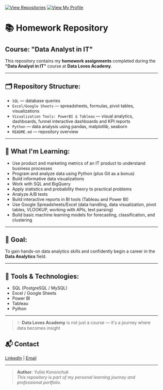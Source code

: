 [![View Repositories](https://img.shields.io/badge/View-My_Repositories-blue?logo=GitHub)](https://github.com/Yulia-Momotyuk?tab=repositories)
[![View My Profile](https://img.shields.io/badge/View-My_Profile-green?logo=GitHub)](https://github.com/Yulia-Momotyuk)
# 📚 Homework Repository 
## Course: "Data Analyst in IT"

This repository contains my **homework assignments** completed during the **"Data Analyst in IT"** course at **Data Loves Academy**.

---

## 🗂 Repository Structure:

- `SQL` — database queries 
- `Excel/Google Sheets` — spreadsheets, formulas, pivot tables, visualizations
- `Vizualization Tools: PowerBI & Tableau` — visual analytics, dashboards, funnel interactive dashboards and KPI reports
- `Python` — data analysis using pandas, matplotlib, seaborn
- `README.md` — repository overview

---

## 🧠 What I'm Learning:

- Use product and marketing metrics of an IT product to understand business processes  
- Program and analyze data using Python (plus Git as a bonus)  
- Build informative data visualizations  
- Work with SQL and BigQuery  
- Apply statistics and probability theory to practical problems  
- Analyze A/B tests  
- Build interactive reports in BI tools (Tableau and Power BI)  
- Use Google Spreadsheets/Excel (data handling, data visualization, pivot tables, VLOOKUP, working with APIs, text parsing)  
- Build basic machine learning models for forecasting, classification, and clustering  


---

## 🎯 Goal:
To gain hands-on data analytics skills and confidently begin a career in the **Data Analytics** field.

---

## 🔧 Tools & Technologies:

- SQL (PostgreSQL / MySQL)
- Excel / Google Sheets
- Power BI
- Tableau 
- Python 

---

> ✨ **Data Loves Academy** is not just a course — it's a journey where data becomes insight 


## 📬 Contact

[LinkedIn](http://linkedin.com/in/yulia-kononchuk) | [Email](mailto:kononchuk.yuliia@gmail.com)

---
> **Author**: _Yuliia Kononchuk_  
> _This repository is part of my personal learning journey and professional portfolio._ 

